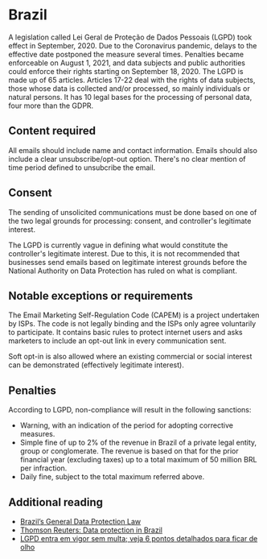 # Brazil
A legislation called Lei Geral de Proteção de Dados Pessoais (LGPD) took effect in September, 2020. Due to the Coronavirus pandemic, delays to the effective date postponed the measure several times. Penalties became enforceable on August 1, 2021, and data subjects and public authorities could enforce their rights starting on September 18, 2020. The LGPD is made up of 65 articles. Articles 17-22 deal with the rights of data subjects, those whose data is collected and/or processed, so mainly individuals or natural persons. It has 10 legal bases for the processing of personal data, four more than the GDPR.

## Content required
All emails should include name and contact information. Emails should also include a clear unsubscribe/opt-out option. There's no clear mention of time period defined to unsubcribe the email.

## Consent
The sending of unsolicited communications must be done based on one of the two legal grounds for processing: consent, and controller's legitimate interest.

The LGPD is currently vague in defining what would constitute the controller's legitimate interest. Due to this, it is not recommended that businesses send emails based on legitimate interest grounds before the National Authority on Data Protection has ruled on what is compliant.

## Notable exceptions or requirements
The Email Marketing Self-Regulation Code (CAPEM) is a project undertaken by ISPs. The code is not legally binding and the ISPs only agree voluntarily to participate. It contains basic rules to protect internet users and asks marketers to include an opt-out link in every communication sent.

Soft opt-in is also allowed where an existing commercial or social interest can be demonstrated (effectively legitimate interest).

## Penalties
According to LGPD, non-compliance will result in the following sanctions:
- Warning, with an indication of the period for adopting corrective measures.
- Simple fine of up to 2% of the revenue in Brazil of a private legal entity, group or conglomerate. The revenue is based on that for the prior financial year (excluding taxes) up to a total maximum of 50 million BRL per infraction.
- Daily fine, subject to the total maximum referred above.

## Additional reading
- [Brazil’s General Data Protection Law](https://usercentrics.com/knowledge-hub/brazil-lgpd-general-data-protection-law-overview/)
- [Thomson Reuters: Data protection in Brazil](https://uk.practicallaw.thomsonreuters.com/4-520-1732)
- [LGPD entra em vigor sem multa; veja 6 pontos detalhados para ficar de olho](https://www.uol.com.br/tilt/noticias/redacao/2020/09/19/lgpd-entra-em-vigor-sem-ter-fiscalizacao-ativa-ou-multa-entenda-o-que-muda.htm?cmpid=copiaecola)
